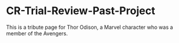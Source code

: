 # CR-Trial-Review-Past-Project

This is a tribute page for Thor Odison, a Marvel character who was a member of the Avengers.